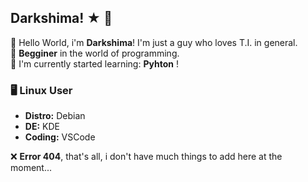 ## Darkshima! ★ 🥋
👋 Hello World, i'm **Darkshima**! I'm just a guy who loves T.I. in general.   
🔩 **Begginer** in the world of programming.  
📕 I'm currently started learning: **Pyhton** !

### 🖥️ Linux User
- **Distro:** Debian
- **DE:** KDE
- **Coding:** VSCode

❌ **Error 404**, that's all, i don't have much things to add here at the moment...
<!--
**darrkzz/darrkzz** is a ✨ _special_ ✨ repository because its `README.md` (this file) appears on your GitHub profile.

Here are some ideas to get you started:

- 🔭 I’m currently working on ...
- 🌱 I’m currently learning ...
- 👯 I’m looking to collaborate on ...
- 🤔 I’m looking for help with ...
- 💬 Ask me about ...
- 📫 How to reach me: ...
- 😄 Pronouns: ...
- ⚡ Fun fact: ...
-->
